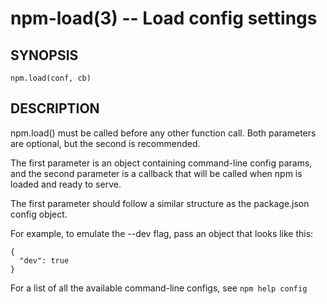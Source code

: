 npm-load(3) -- Load config settings
===================================








































<extoc></extoc>

## SYNOPSIS

    npm.load(conf, cb)

## DESCRIPTION

npm.load() must be called before any other function call.  Both parameters are
optional, but the second is recommended.

The first parameter is an object containing command-line config params, and the
second parameter is a callback that will be called when npm is loaded and ready
to serve.

The first parameter should follow a similar structure as the package.json
config object.

For example, to emulate the --dev flag, pass an object that looks like this:

    {
      "dev": true
    }

For a list of all the available command-line configs, see `npm help config`
